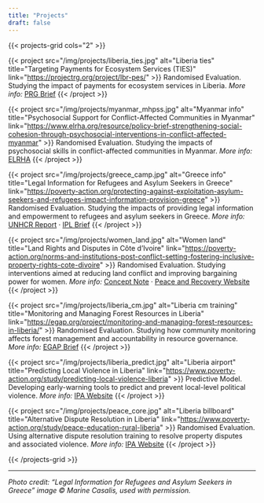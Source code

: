 ```yaml
---
title: "Projects"
draft: false
---
```


{{< projects-grid cols="2" >}}

{{< project src="/img/projects/liberia_ties.jpg" alt="Liberia ties" title="Targeting Payments for Ecosystem Services (TIES)" link="https://projectrg.org/project/lbr-pes/" >}}
Randomised Evaluation. Studying the impact of payments for ecosystem services in Liberia.
_More info:_ [PRG Brief](https://projectrg.org/project/lbr-pes/)
{{< /project >}}

{{< project src="/img/projects/myanmar_mhpss.jpg" alt="Myanmar info" title="Psychosocial Support for Conflict-Affected Communities in Myanmar" link="https://www.elrha.org/resource/policy-brief-strengthening-social-cohesion-through-psychosocial-interventions-in-conflict-affected-myanmar" >}}
Randomised Evaluation. Studying the impacts of psychosocial skills in conflict-affected communities in Myanmar.
_More info:_ [ELRHA](https://www.elrha.org/resource/policy-brief-strengthening-social-cohesion-through-psychosocial-interventions-in-conflict-affected-myanmar)
{{< /project >}}

{{< project src="/img/projects/greece_camp.jpg" alt="Greece info" title="Legal Information for Refugees and Asylum Seekers in Greece" link="https://poverty-action.org/protecting-against-exploitation-asylum-seekers-and-refugees-impact-information-provision-greece" >}}
Randomised Evaluation. Studying the impacts of providing legal information and empowerment to refugees and asylum seekers in Greece. 
_More info:_ [UNHCR Report](https://data.unhcr.org/en/documents/details/106568) · [IPL Brief](https://immigrationlab.org/content/uploads/2024/01/IPL-Home-For-Good-ResearchBrief-2023.pdf)
{{< /project >}}

{{< project src="/img/projects/women_land.jpg" alt="Women land" title="Land Rights and Disputes in Côte d’Ivoire" link="https://poverty-action.org/norms-and-institutions-post-conflict-setting-fostering-inclusive-property-rights-cote-divoire" >}}
 Randomised Evaluation. Studying interventions aimed at reducing land conflict and improving bargaining power for women.
_More info:_ [Concept Note](https://poverty-action.org/sites/default/files/2025-01/What-s-Mine-is-Yours-Pilot-Evidence-from-a-Randomized-Impact-Evaluation-on-Property-Rights-and-Women-s-Empowerment-in-Cote-d-Ivoire.pdf) · [Peace and Recovery Website](https://poverty-action.org/norms-and-institutions-post-conflict-setting-fostering-inclusive-property-rights-cote-divoire)
{{< /project >}}

{{< project src="/img/projects/liberia_cm.jpg" alt="Liberia cm training" title="Monitoring and Managing Forest Resources in Liberia" link="https://egap.org/project/monitoring-and-managing-forest-resources-in-liberia/" >}}
Randomised Evaluation. Studying how community monitoring affects forest management and accountability in resource governance.
_More info:_ [EGAP Brief](https://egap.org/project/monitoring-and-managing-forest-resources-in-liberia/)
{{< /project >}}

{{< project src="/img/projects/liberia_predict.jpg" alt="Liberia airport" title="Predicting Local Violence in Liberia" link="https://www.poverty-action.org/study/predicting-local-violence-liberia" >}}
Predictive Model. Developing early-warning tools to predict and prevent local-level political violence.
_More info:_ [IPA Website](https://www.poverty-action.org/study/predicting-local-violence-liberia)
{{< /project >}}

{{< project src="/img/projects/peace_core.jpg" alt="Liberia billboard" title="Alternative Dispute Resolution in Liberia" link="https://www.poverty-action.org/study/peace-education-rural-liberia" >}}
Randomised Evaluation. Using alternative dispute resolution training to resolve property disputes 
and associated violence.
_More info:_ [IPA Website](https://www.poverty-action.org/study/peace-education-rural-liberia)
{{< /project >}}




{{< /projects-grid >}}

---

*Photo credit: “Legal Information for Refugees and Asylum Seekers in Greece” image © Marine Casalis, used with permission.*

